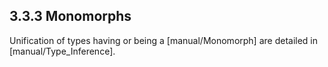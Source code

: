 ## 3.3.3 Monomorphs

Unification of types having or being a [manual/Monomorph] are detailed in [manual/Type_Inference].